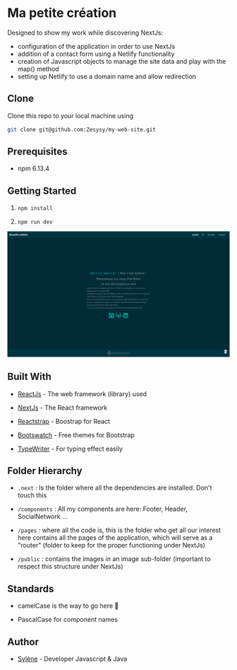 # Ma petite création

Designed to show my work while discovering NextJs:
   - configuration of the application in order to use NextJs
   - addition of a contact form using a Netlify functionality
   - creation of Javascript objects to manage the site data and play with the map() method
   - setting up Netlify to use a domain name and allow redirection

## Clone

Clone this repo to your local machine using

```bash
git clone git@github.com:Zesysy/my-web-site.git
```
## Prerequisites

- npm 6.13.4

## Getting Started

1.  `npm install`

2.  `npm run dev`

![Application view](/public/static/applicationView.png)

## Built With

-  [ReactJs](https://reactjs.org/) - The web framework (library) used

-  [NextJs](https://nextjs.org/) - The React framework

-  [Reactstrap](https://reactstrap.github.io/) - Boostrap for React

-  [Bootswatch](https://bootswatch.com/) - Free themes for Bootstrap

-  [TypeWriter](https://www.npmjs.com/package/react-typewriter-hook) - For typing effect easily

## Folder Hierarchy

-  `.next` : Is the folder where all the dependencies are installed. Don't touch this

-  `/components` : All my components are here: Footer, Header, SocialNetwork ...

-  `/pages` : where all the code is, this is the folder who get all our interest here contains all the pages of the application, which will serve as a "router" (folder to keep for the proper functioning under NextJs)

-  `/public` : contains the images in an image sub-folder (important to respect this structure under NextJs)

## Standards

- camelCase is the way to go here :camel:

- PascalCase for component names

## Author

-  [Sylène](https://github.com/Zesysy) - Developer Javascript & Java
